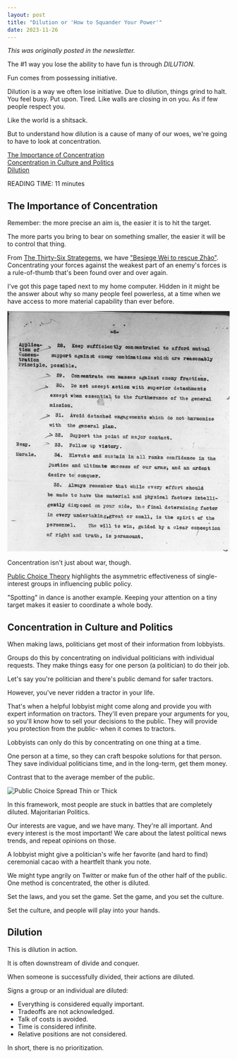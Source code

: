 ```yaml
---
layout: post
title: "Dilution or 'How to Squander Your Power'"
date: 2023-11-26
---
```


_This was originally posted in the newsletter._  
  
The #1 way you lose the ability to have fun is through *DILUTION*.  
  
Fun comes from possessing initiative.  
  
Dilution is a way we often lose initiative. Due to dilution, things grind to halt. You feel busy. Put upon. Tired. Like walls are closing in on you. As if few people respect you.  
  
Like the world is a shitsack.  
  
But to understand how dilution is a cause of many of our woes, we're going to have to look at concentration.  
  
[The Importance of Concentration](#the-importance-of-concentration)    
[Concentration in Culture and Politics](#concentration-in-culture-and-politics)    
[Dilution](#dilution)    
  
READING TIME: 11 minutes

## The Importance of Concentration  

Remember: the more precise an aim is, the easier it is to hit the target.  
  
The more parts you bring to bear on something smaller, the easier it will be to control that thing.  
  
From [The Thirty-Six Strategems](https://en.wikipedia.org/wiki/Thirty-Six_Stratagems), we have ["Besiege Wèi to rescue Zhào"](https://en.wikipedia.org/wiki/Battle_of_Guiling). Concentrating your forces against the weakest part of an enemy's forces is a rule-of-thumb that's been found over and over again.    
  
I've got this page taped next to my home computer. Hidden in it might be the answer about why so many people feel powerless, at a time when we have access to more material capability than ever before.  

<img src="https://github.com/ray-dorai/ray-dorai.github.io/blob/master/assets/benson_doctrine.png?raw=true" alt="Benson's Navy Doctrine" class="responsive">
  
Concentration isn't just about war, though.  
  
[Public Choice Theory](https://en.wikipedia.org/wiki/Public_choice#Special_interests) highlights the asymmetric effectiveness of single-interest groups in influencing public policy.  
  
"Spotting" in dance is another example. Keeping your attention on a tiny target makes it easier to coordinate a whole body.  

## Concentration in Culture and Politics  

When making laws, politicians get most of their information from lobbyists.  
  
Groups do this by concentrating on individual politicians with individual requests. They make things easy for one person (a politician) to do their job.  
  
Let's say you're politician and there's public demand for safer tractors.  
  
However, you've never ridden a tractor in your life.  
  
That's when a helpful lobbyist might come along and provide you with expert information on tractors. They'll even prepare your arguments for you, so you'll know how to sell your decisions to the public. They will provide you protection from the public- when it comes to tractors.  
  
Lobbyists can only do this by concentrating on one thing at a time.  
  
One person at a time, so they can craft bespoke solutions for that person. They save individual politicians time, and in the long-term, get them money.  
  
Contrast that to the average member of the public.  

<img src="[https://github.com/ray-dorai/ray-dorai.github.io/blob/master/assets/benson_doctrine.png?raw=true](https://github.com/ray-dorai/ray-dorai.github.io/blob/master/assets/framework_corporate_political_action.jpg?raw=true)" alt="Public Choice Spread Thin or Thick" class="responsive">

In this framework, most people are stuck in battles that are completely diluted. Majoritarian Politics.  
  
Our interests are vague, and we have many. They're all important. And every interest is the most important! We care about the latest political news trends, and repeat opinions on those.  
  
A lobbyist might give a politician's wife her favorite (and hard to find) ceremonial cacao with a heartfelt thank you note.  
  
We might type angrily on Twitter or make fun of the other half of the public. One method is concentrated, the other is diluted.  
  
Set the laws, and you set the game. Set the game, and you set the culture.  
  
Set the culture, and people will play into your hands.  

## Dilution

This is dilution in action.  
  
It is often downstream of divide and conquer.   
  
When someone is successfully divided, their actions are diluted.  
  
Signs a group or an individual are diluted:  
- Everything is considered equally important.  
- Tradeoffs are not acknowledged.  
- Talk of costs is avoided.  
- Time is considered infinite.  
- Relative positions are not considered.
  
In short, there is no prioritization.


